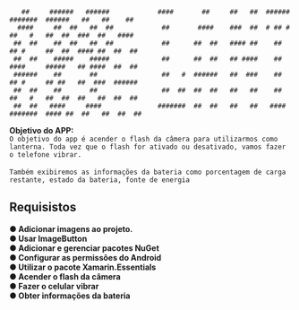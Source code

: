 ```
   ##     ######   ######            ####       ##     ##   ##  ######   #######  ######   ##   ##    ##
  ####     ##  ##   ##  ##            ##       ####    ###  ##  # ## #    ##   #   ##  ##  ###  ##   ####
 ##  ##    ##  ##   ##  ##            ##      ##  ##   #### ##    ##      ## #     ##  ##  #### ##  ##  ##
 ##  ##    #####    #####             ##      ##  ##   ## ####    ##      ####     #####   ## ####  ##  ##
 ######    ##       ##                ##   #  ######   ##  ###    ##      ## #     ## ##   ##  ###  ######
 ##  ##    ##       ##                ##  ##  ##  ##   ##   ##    ##      ##   #   ##  ##  ##   ##  ##  ##
 ##  ##   ####     ####              #######  ##  ##   ##   ##   ####    #######  #### ##  ##   ##  ##  ##
```

<b> Objetivo do APP:</b><br>
``O objetivo do app é acender o flash da câmera para utilizarmos como lanterna. Toda vez que o flash for ativado ou desativado, vamos fazer o telefone vibrar.``<br><br>
``Também exibiremos as informações da bateria como porcentagem de carga restante, estado da bateria, fonte de energia``<br>

<h2>Requisistos</h2>
<strong>● Adicionar imagens ao projeto.</strong><br>
<strong>● Usar ImageButton</strong><br>
<strong>● Adicionar e gerenciar pacotes NuGet</strong><br>
<strong>● Configurar as permissões do Android</strong><br>
<strong>● Utilizar o pacote Xamarin.Essentials</strong><br>
<strong>● Acender o flash da câmera</strong><br>
<strong>● Fazer o celular vibrar</strong><br>
<strong>● Obter informações da bateria</strong><br>
